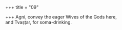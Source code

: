 +++
title = "09"

+++
Agni, convey the eager Wives of the Gods here,  
and Tvaṣṭar, for soma-drinking.  